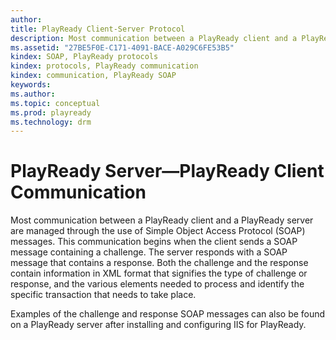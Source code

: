 ```yaml
---
author:
title: PlayReady Client-Server Protocol
description: Most communication between a PlayReady client and a PlayReady server are managed through the use of Simple Object Access Protocol (SOAP) messages.
ms.assetid: "27BE5F0E-C171-4091-BACE-A029C6FE53B5"
kindex: SOAP, PlayReady protocols
kindex: protocols, PlayReady communication
kindex: communication, PlayReady SOAP
keywords:
ms.author:
ms.topic: conceptual
ms.prod: playready
ms.technology: drm
---
```


# PlayReady Server&mdash;PlayReady Client Communication


Most communication between a PlayReady client and a PlayReady server are managed through the use of Simple Object Access Protocol (SOAP) messages. This communication begins when the client sends a SOAP message containing a challenge. The server responds with a SOAP message that contains a response. Both the challenge and the response contain information in XML format that signifies the type of challenge or response, and the various elements needed to process and identify the specific transaction that needs to take place.

Examples of the challenge and response SOAP messages can also be found on a PlayReady server after installing and configuring IIS for PlayReady.